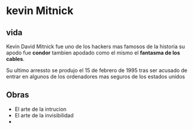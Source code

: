 # kevin Mitnick
## vida 
Kevin David Mitnick fue uno de los hackers mas famosos de la historia su apodo fue **condor** tambien apodado como el mismo el **fantasma de los cables**.

Su ultimo arressto se produjo el 15 de febrero de 1995 tras ser acusado de entrar en algunos de los ordenadores mas seguros de los estados unidos 

## Obras

- El arte de la intrucion
- El arte de la invisibilidad
- 